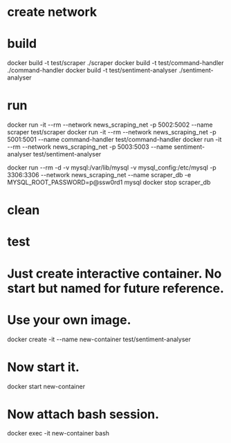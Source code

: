 # create network

# build
docker build -t test/scraper ./scraper
docker build -t test/command-handler ./command-handler
docker build -t test/sentiment-analyser ./sentiment-analyser

# run
docker run -it --rm --network news_scraping_net -p 5002:5002 --name scraper test/scraper
docker run -it --rm --network news_scraping_net -p 5001:5001 --name command-handler test/command-handler
docker run -it --rm --network news_scraping_net -p 5003:5003 --name sentiment-analyser test/sentiment-analyser

docker run --rm -d -v mysql:/var/lib/mysql -v mysql_config:/etc/mysql -p 3306:3306 --network news_scraping_net --name scraper_db -e MYSQL_ROOT_PASSWORD=p@ssw0rd1 mysql
docker stop scraper_db

# clean




# test
# Just create interactive container. No start but named for future reference.
# Use your own image.
docker create -it --name new-container test/sentiment-analyser

# Now start it.
docker start new-container

# Now attach bash session.
docker exec -it new-container bash